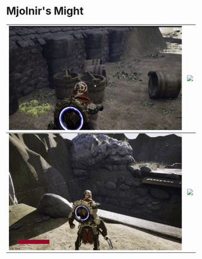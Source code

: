 # Mjolnir's Might 

![](/MjolnirsMight/Images/Aim.png)    |  ![](/OpeningGate-ezgif.com-optimize.gif)
:-------------------------:|:-------------------------:
![](/MjolnirsMight/Images/Trhowingrecalling-ezgif.com-optimize.gif)  | ![](/MjolnirsMight/Images/Recalling.gif)
